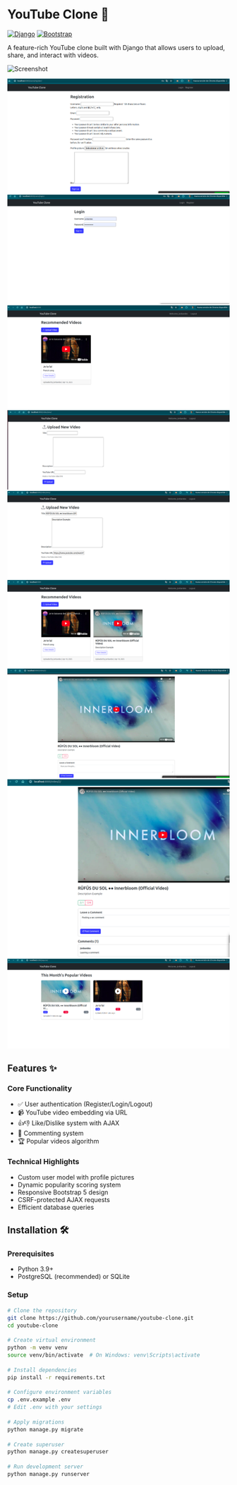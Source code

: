# YouTube Clone 🎥

[![Django](https://img.shields.io/badge/Django-4.2-brightgreen)](https://www.djangoproject.com/)
[![Bootstrap](https://img.shields.io/badge/Bootstrap-5.3-blueviolet)](https://getbootstrap.com/)

A feature-rich YouTube clone built with Django that allows users to upload, share, and interact with videos.

![Screenshot](screenshot.png) <!-- Add your screenshot later -->


![alt text](image.png)
![alt text](image-1.png)
![alt text](image-2.png)
![alt text](image-3.png)
![alt text](image-4.png)
![alt text](image-5.png)
![alt text](image-7.png)
![alt text](image-8.png)
![alt text](image-9.png)


## Features ✨

### Core Functionality
- ✅ User authentication (Register/Login/Logout)
- 📹 YouTube video embedding via URL
- 👍👎 Like/Dislike system with AJAX
- 💬 Commenting system
- 🏆 Popular videos algorithm

### Technical Highlights
- Custom user model with profile pictures
- Dynamic popularity scoring system
- Responsive Bootstrap 5 design
- CSRF-protected AJAX requests
- Efficient database queries

## Installation 🛠️

### Prerequisites
- Python 3.9+
- PostgreSQL (recommended) or SQLite

### Setup
```bash
# Clone the repository
git clone https://github.com/yourusername/youtube-clone.git
cd youtube-clone

# Create virtual environment
python -m venv venv
source venv/bin/activate  # On Windows: venv\Scripts\activate

# Install dependencies
pip install -r requirements.txt

# Configure environment variables
cp .env.example .env
# Edit .env with your settings

# Apply migrations
python manage.py migrate

# Create superuser
python manage.py createsuperuser

# Run development server
python manage.py runserver